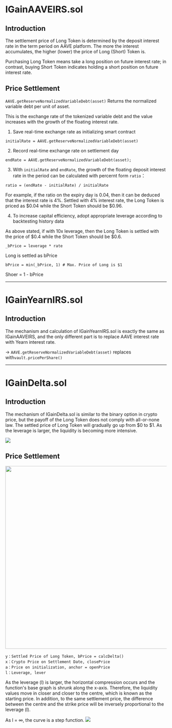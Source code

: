 # IGainAAVEIRS.sol


## Introduction

The settlement price of Long Token is determined by the deposit interest rate in the term period on AAVE platform. The more the interest accumulates, the higher (lower) the price of Long (Short) Token is.

Purchasing Long Token means take a long position on future interest rate; in contrast, buying Short Token indicates holding a short position on future interest rate.  

## Price Settlement

`AAVE.getReserveNormalizedVariableDebt(asset)`
Returns the normalized variable debt per unit of asset.

This is the exchange rate of the tokenized variable debt and the value increases with the growth of the floating interest rate. 

1. Save real-time exchange rate as initializing smart contract 
```
initialRate = AAVE.getReserveNormalizedVariableDebt(asset)
```

2. Record real-time exchange rate on settlement day
```
endRate = AAVE.getReserveNormalizedVariableDebt(asset);
```

3. With `initialRate` and `endRate`, the growth of the floating deposit interest rate in the period can be calculated with percernt form `ratio`：

```
ratio = (endRate - initialRate) / initialRate
```
For example, if the ratio on the expiry day is 0.04, then it can be deduced that the interest rate is 4%. Settled with 4% interest rate, the Long Token is priced as $0.04 while the Short Token should be $0.96.

4. To increase capital efficiency, adopt appropriate leverage according to backtesting history data 

As above stated, if with 10x leverage, then the Long Token is settled with the price of $0.4 while the Short Token should be $0.6. 
```
_bPrice = leverage * rate
```

Long is settled as bPrice 

```
bPrice = min(_bPrice, 1) # Max. Price of Long is $1
```

Shoer = 1 - bPrice



---

# IGainYearnIRS.sol
## Introduction

The mechanism and calculation of IGainYearnIRS.sol is exactly the same as IGainAAVEIRS, and the only different part is to replace AAVE interest rate with Yearn interest rate. 

-> `AAVE.getReserveNormalizedVariableDebt(asset)` replaces with`vault.pricePerShare()`


---

# IGainDelta.sol
## Introduction

The mechanism of IGainDelta.sol is similar to the binary option in crypto price, but the payoff of the Long Token does not comply with all-or-none law. The settled price of Long Token will gradually go up from $0 to $1. As the leverage is larger, the liquidity is becoming more intensive. 

![](https://i.imgur.com/sokYzNa.png)


## Price Settlement
<img width="570" src="https://user-images.githubusercontent.com/6032476/142633693-fcaf5793-6451-4799-b72e-ea2c540f301f.png">

```
y：Settled Price of Long Token, bPrice = calcDelta()
x：Crypto Price on Settlement Date, closePrice
a：Price on initialization, anchor = openPrice
l：Leverage, lever
```

As the leverage (l) is larger, the horizontal compression occurs and the function's base graph is shrunk along the x-axis. Therefore, the liquidity values move in closer and closer to the centre, which is known as the starting price. In addition, to the same settlement price, the difference between the centre and the strike price will be inversely proportional to the leverage (l). 

As l = ∞, the curve is a step function.
![](https://i.imgur.com/kBJr1Hd.png)

